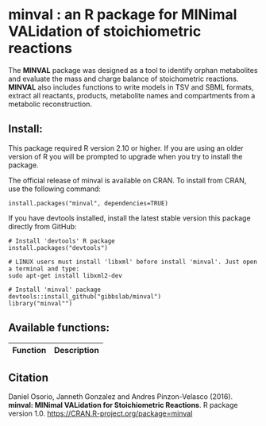 minval : an R package for MINimal VALidation of stoichiometric reactions
======
The **MINVAL** package was designed as a tool to identify orphan metabolites and evaluate the mass and charge balance of stoichometric reactions. **MINVAL** also includes functions to write models in TSV and SBML formats, extract all reactants, products, metabolite names and compartments from a metabolic reconstruction. 

Install:
--------
This package required R version 2.10 or higher. If you are using an older version of R you will be prompted to upgrade when you try to install the package.

The official release of minval is available on CRAN. To install from CRAN, use the following command:
```
install.packages("minval", dependencies=TRUE)
```
If you have devtools installed, install the latest stable version this package directly from GitHub:

```
# Install 'devtools' R package
install.packages("devtools")

# LINUX users must install 'libxml' before install 'minval'. Just open a terminal and type:
sudo apt-get install libxml2-dev

# Install 'minval' package
devtools::install_github("gibbslab/minval")
library("minval"")
```

Available functions:
-------------------
|Function | Description |
|:--------|:------------|


Citation
--------
Daniel Osorio, Janneth Gonzalez and Andres Pinzon-Velasco (2016). **minval: MINimal VALidation for Stoichiometric Reactions**. R package version 1.0. https://CRAN.R-project.org/package=minval
